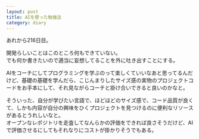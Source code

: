 ```yaml
---
layout: post
title: AIを使った勉強法
category: diary
---
```


あれから216日目。

開発らしいことはこのところ何もできていない。  
でも何か書きたいので適当に妄想してることを外に吐き出すことにする。

AIをコーチにしてプログラミングを学ぶのって楽しくていいなあと思ってるんだけど、基礎の基礎を学んだら、こじんまりしたサイズ感の実物のプロジェクトコードをお手本にして、それ見ながらコーチと掛け合いできると良いのかなと。

そういった、自分が学びたい言語で、ほどほどのサイズ感で、コード品質が良くて、しかも内容が自分の興味をひくプロジェクトを見つけるのに便利なリソースがあるとうれしいなと。  
オープンなレポジトリを走査してなんらかの評価をできれば良さそうだけど、AIで評価させるにしてもそれなりにコストが掛かりそうでもある。
